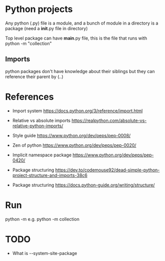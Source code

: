 # Python projects

Any python (.py) file is a module, and a bunch of module in a directory is a package (need a __init__.py file in directory)

Top level package can have __main__.py file, this is the file that runs with python -m "collection"

## Imports
python packages don't have knowledge about their siblings but they can reference their parent by (..)


# References
* Import system https://docs.python.org/3/reference/import.html
* Relative vs absolute imports https://realpython.com/absolute-vs-relative-python-imports/
* Style guide https://www.python.org/dev/peps/pep-0008/
* Zen of python https://www.python.org/dev/peps/pep-0020/
* Implicit namespace package https://www.python.org/dev/peps/pep-0420/

* Package structuring https://dev.to/codemouse92/dead-simple-python-project-structure-and-imports-38c6
* Package structuring https://docs.python-guide.org/writing/structure/

# Run
python -m <module-name> e.g. python -m collection

# TODO
* What is --system-site-package